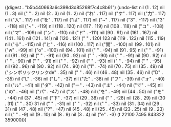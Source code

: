
((digest . "b5b440663a6c398d3d85268f7c4c8b61") (undo-list nil (1 . 12) nil (1 . 3) nil ("
" . 2) nil (2 . 3) nil (1 . 2) nil ("れ" . 117) nil ("す" . 117) nil ("力" . 117) nil ("入" . 117) nil ("を" . 117) nil ("ば" . 117) nil ("~" . 117) nil ("3" . -117) nil ("3" . -118) nil ("~" . -119) nil (118 . 120) nil (117 . 119) nil (108 . 118) nil ("コ" . -108) nil ("マ" . -109) nil ("ン" . -110) nil ("ド" . -111) nil (90 . 91) nil (161 . 167) nil (141 . 161) nil (121 . 141) nil (120 . 121) ("   " . 120) 123 nil (119 . 123) nil (115 . 119) nil ("る" . -115) nil ("と" . -116) nil (100 . 117) nil ("開" . -100) nil (99 . 101) nil ("w" . -99) nil ("o" . -100) nil (94 . 101) nil (" " . -94) nil (91 . 95) nil ("	" . -91) nil (91 . 92) nil ("	" . -91) nil (90 . 92) nil ("
" . -90) nil ("	" . -91) nil (90 . 92) nil ("
" . -90) nil ("	" . -91) nil (" " . -92) nil (" " . -93) nil (" " . -94) nil (" " . -95) nil (92 . 96) nil (90 . 92) nil (74 . 90) nil ("l" . -74) nil (70 . 75) nil (35 . 49) nil ("シンボリックリンクde" . 35) nil ("
 " . 46) nil (46 . 48) nil (35 . 46) nil ("D" . -35) nil ("L" . -36) nil ("し" . -37) nil ("た" . -38) nil ("フ" . -39) nil ("ォ" . -40) nil ("ル" . -41) nil ("ダ" . -42) nil ("ー" . -43) nil ("ま" . -44) nil ("で" . -45) nil ("の" . -46) nil ("パ" . -47) nil ("ス" . -48) nil ("を" . -49) nil (44 . 50) nil ("を" . -44) nil (37 . 45) nil ("下" . -37) nil (29 . 38) nil (" " . -28) nil (28 . 29) nil (30 . 31) (" " . 30) 31 nil (" " . -31) nil (" " . -32) nil (" " . -33) nil (31 . 34) nil (29 . 31) nil (47 . 48) nil ("?" . -47) nil (45 . 48) nil (25 . 45) nil (23 . 25) nil (9 . 23) nil (" " . -9) nil (9 . 10) nil (8 . 9) nil (3 . 4) nil ("e" . -3) (t 22100 7495 843322 359000)))
